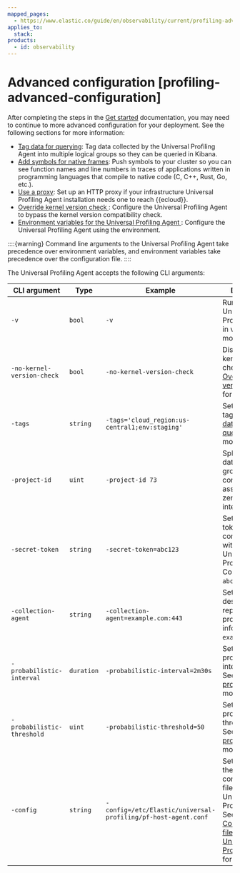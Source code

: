 ```yaml
---
mapped_pages:
  - https://www.elastic.co/guide/en/observability/current/profiling-advanced-configuration.html
applies_to:
  stack:
products:
  - id: observability
---
```


# Advanced configuration [profiling-advanced-configuration]

After completing the steps in the [Get started](get-started-with-universal-profiling.md) documentation, you may need to continue to more advanced configuration for your deployment. See the following sections for more information:

* [Tag data for querying](tag-data-for-querying.md): Tag data collected by the Universal Profiling Agent into multiple logical groups so they can be queried in Kibana.
* [Add symbols for native frames](add-symbols-for-native-frames.md): Push symbols to your cluster so you can see function names and line numbers in traces of applications written in programming languages that compile to native code (C, C++, Rust, Go, etc.).
* [Use a proxy](use-proxy-with-universal-profiling-agent.md):  Set up an HTTP proxy if your infrastructure Universal Profiling Agent installation needs one to reach {{ecloud}}.
* [Override kernel version check ](override-kernel-version-check.md): Configure the Universal Profiling Agent to bypass the kernel version compatibility check.
* [Environment variables for the Universal Profiling Agent ](environment-variables-to-configure-universal-profiling-agent.md): Configure the Universal Profiling Agent using the environment.

::::{warning} 
Command line arguments to the Universal Profiling Agent take precedence over environment variables, and environment variables take precedence over the configuration file.
::::


The Universal Profiling Agent accepts the following CLI arguments:

| CLI argument | Type | Example | Description |
| --- | --- | --- | --- |
| `-v` | `bool` | `-v` | Run the Universal Profiling Agent in verbose mode. |
| `-no-kernel-version-check` | `bool` | `-no-kernel-version-check` | Disable the kernel version check. See [Override kernel version check ](override-kernel-version-check.md) for more details. |
| `-tags` | `string` | `-tags='cloud_region:us-central1;env:staging'` | Set specific tags. See [Tag data for querying](tag-data-for-querying.md) for more details. |
| `-project-id` | `uint` | `-project-id 73` | Splits profiling data into logical groups that you control. You can assign any non-zero, unsigned integer ⇐ 4095. |
| `-secret-token` | `string` | `-secret-token=abc123` | Set the secret token for communicating with the Universal Profiling Collector to `abc123`. |
| `-collection-agent` | `string` | `-collection-agent=example.com:443` | Set the destination for reporting profiling information to `example.com:443`. |
| `-probabilistic-interval` | `duration` | `-probabilistic-interval=2m30s` | Set the probabilistic interval to `2m30s`. See [Probabilistic profiling](configure-probabilistic-profiling.md) for more details. |
| `-probabilistic-threshold` | `uint` | `-probabilistic-threshold=50` | Set the probabilistic threshold to `50`. See [Probabilistic profiling](configure-probabilistic-profiling.md) for more details. |
| `-config` | `string` | `-config=/etc/Elastic/universal-profiling/pf-host-agent.conf` | Set the path for the configuration file of the Universal Profiling Agent. See [Configuration file of the Universal Profiling Agent](configuration-file-of-universal-profiling-agent.md) for more details. |







